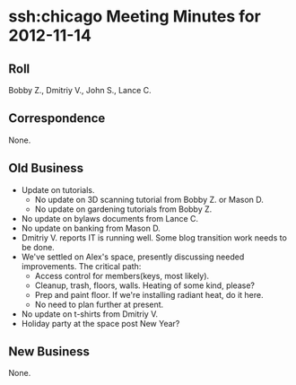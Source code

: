 # ssh:chicago Meeting Minutes for 2012-11-14 #

## Roll ##
Bobby Z., Dmitriy V., John S., Lance C.

## Correspondence ##
None.

## Old Business ##
 * Update on tutorials.
   - No update on 3D scanning tutorial from Bobby Z. or Mason D.
   - No update on gardening tutorials from Bobby Z.
 * No update on bylaws documents from Lance C.
 * No update on banking from Mason D.
 * Dmitriy V. reports IT is running well. Some blog transition
   work needs to be done.
 * We've settled on Alex's space, presently discussing needed
   improvements. The critical path:
   - Access control for members(keys, most likely).
   - Cleanup, trash, floors, walls. Heating of some kind, please?
   - Prep and paint floor. If we're installing radiant heat, do it here.
   - No need to plan further at present.
 * No update on t-shirts from Dmitriy V.
 * Holiday party at the space post New Year?

## New Business ##
None.
